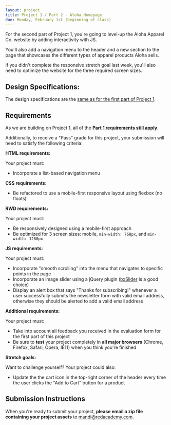 ```yaml
---
layout: project
title: Project 1 / Part 2 - Aloha Homepage
due: Monday, February 1st (beginning of class)
---
```


For the second part of Project 1, you're going to level-up the Aloha Apparel Co. website by adding interactivity with JS.

You'll also add a navigation menu to the header and a new section to the page that showcases the different types of apparel products Aloha sells.

If you didn't complete the responsive stretch goal last week, you'll also need to optimize the website for the three required screen sizes.

<!-- You can [download the project files here](https://s3-us-west-2.amazonaws.com/red-wdp/project-files/project-01b.zip). -->

## Design Specifications:

The design specifications are the [same as for the first part of Project 1](/project/project-1-part-1-aloha-homepage/).

## Requirements

As we are building on Project 1, all of the **[Part 1 requirements still apply](/project/project-1-part-1-aloha-homepage/)**.

Additionally, to receive a "Pass" grade for this project, your submission will need to satisfy the following criteria:

**HTML requirements:**

Your project must:

- Incorporate a list-based navigation menu

**CSS requirements:**

- Be refactored to use a mobile-first responsive layout using flexbox (no floats)

**RWD requirements:**

Your project must:

- Be responsively designed using a mobile-first approach
- Be optimized for 3 screen sizes: mobile, `min-width: 768px`, and `min-width: 1280px`

**JS requirements:**

Your project must:

- Incorporate "smooth scrolling" into the menu that navigates to specific points in the page
- Incorporate an image slider using a jQuery plugin ([bxSlider](http://bxslider.com/) is a good choice)
- Display an alert box that says "Thanks for subscribing!" whenever a user successfully submits the newsletter form with valid email address, otherwise they should be alerted to add a valid email address

**Additional requirements:**

Your project must:

- Take into account all feedback you received in the evaluation form for the first part of this project
- Be sure to **test** your project completely in **all major browsers** (Chrome, Firefox, Safari, Opera, IE11) when you think you're finished

**Stretch goals:**

Want to challenge yourself? Your project could also:

- Update the the cart icon in the top-right corner of the header every time the user clicks the "Add to Cart" button for a product

## Submission Instructions

When you're ready to submit your project, **please email a zip file containing your project assets** to [mandi@redacademy.com](mailto:mandi@redacademy.com).
